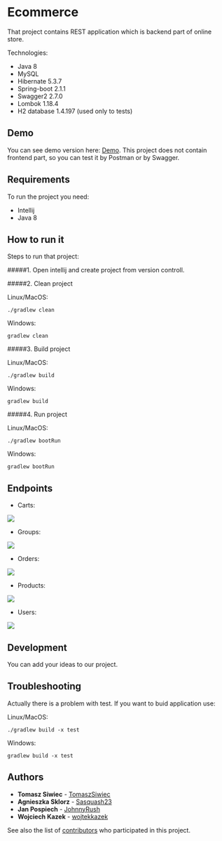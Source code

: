 # Ecommerce

That project contains REST application which is backend part of online store.

Technologies:
* Java 8
* MySQL
* Hibernate 5.3.7
* Spring-boot 2.1.1
* Swagger2 2.7.0
* Lombok 1.18.4
* H2 database 1.4.197 (used only to tests)


## Demo

You can see demo version here: [Demo](www.google.pl). 
This project does not contain frontend part, so you can test it by Postman or by Swagger.


## Requirements

To run the project you need:
* Intellij
* Java 8 

## How to run it

Steps to run that project:

#####1. Open intellij and create project from version controll.

#####2. Clean project

Linux/MacOS:
```
./gradlew clean
```

Windows:
```
gradlew clean
```

#####3. Build project

Linux/MacOS:
```
./gradlew build
```

Windows:
```
gradlew build
```

#####4. Run project

Linux/MacOS:
```
./gradlew bootRun
```

Windows:
```
gradlew bootRun
```

## Endpoints

* Carts:

![](https://snipboard.io/TNFjeP.jpg)

* Groups:

![](https://snipboard.io/Hs9iuR.jpg)

* Orders:

![](https://snipboard.io/oKXsaR.jpg)

* Products:

![](https://snipboard.io/DSlp5V.jpg)

* Users:

![](https://snipboard.io/kwed7g.jpg)

## Development

You can add your ideas to our project.

## Troubleshooting

Actually there is a problem with test. If you want to buid application use:

Linux/MacOS:
```
./gradlew build -x test
```

Windows:
```
gradlew build -x test
```

## Authors

* **Tomasz Siwiec** - [TomaszSiwiec](https://github.com/TomaszSiwiec)
* **Agnieszka Sklorz** - [Sasquash23](https://github.com/Sasquash23)
* **Jan Pospiech** - [JohnnyRush](https://github.com/JohnnyRush)
* **Wojciech Kazek** - [wojtekkazek](https://github.com/wojtekkazek)

See also the list of [contributors](https://github.com/mps4dev/project-jdp-1911-01/contributors) who participated in this project.
